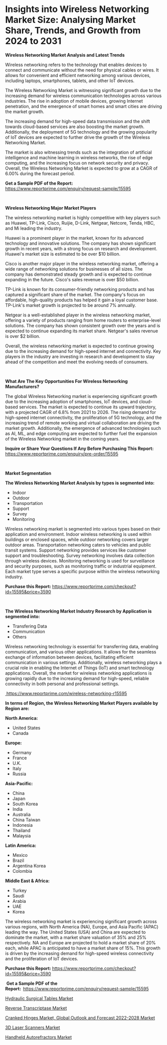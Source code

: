 <p><h1>Insights into Wireless Networking Market Size: Analysing Market Share, Trends, and Growth from 2024 to 2031</h1></p><p><strong>Wireless Networking Market Analysis and Latest Trends</strong></p>
<p><p>Wireless networking refers to the technology that enables devices to connect and communicate without the need for physical cables or wires. It allows for convenient and efficient networking among various devices, including laptops, smartphones, tablets, and other IoT devices.</p><p>The Wireless Networking Market is witnessing significant growth due to the increasing demand for wireless communication technologies across various industries. The rise in adoption of mobile devices, growing Internet penetration, and the emergence of smart homes and smart cities are driving the market growth.</p><p>The increasing demand for high-speed data transmission and the shift towards cloud-based services are also boosting the market growth. Additionally, the deployment of 5G technology and the growing popularity of IoT devices are expected to further drive the growth of the Wireless Networking Market.</p><p>The market is also witnessing trends such as the integration of artificial intelligence and machine learning in wireless networks, the rise of edge computing, and the increasing focus on network security and privacy. Overall, the Wireless Networking Market is expected to grow at a CAGR of 6.00% during the forecast period.</p></p>
<p><strong>Get a Sample PDF of the Report:&nbsp;</strong> <a href="https://www.reportprime.com/enquiry/request-sample/15595">https://www.reportprime.com/enquiry/request-sample/15595</a></p>
<p>&nbsp;</p>
<p><strong>Wireless Networking Major Market Players</strong></p>
<p><p>The wireless networking market is highly competitive with key players such as Huawei, TP-Link, Cisco, Ruijie, D-Link, Netgear, Netcore, Tenda, HBC, and Mi leading the industry. </p><p>Huawei is a prominent player in the market, known for its advanced technology and innovative solutions. The company has shown significant growth in recent years, with a strong focus on research and development. Huawei's market size is estimated to be over $10 billion.</p><p>Cisco is another major player in the wireless networking market, offering a wide range of networking solutions for businesses of all sizes. The company has demonstrated steady growth and is expected to continue expanding in the future. Cisco's sales revenue is over $50 billion.</p><p>TP-Link is known for its consumer-friendly networking products and has captured a significant share of the market. The company's focus on affordable, high-quality products has helped it gain a loyal customer base. TP-Link's market growth is projected to be around 7% annually.</p><p>Netgear is a well-established player in the wireless networking market, offering a variety of products ranging from home routers to enterprise-level solutions. The company has shown consistent growth over the years and is expected to continue expanding its market share. Netgear's sales revenue is over $2 billion.</p><p>Overall, the wireless networking market is expected to continue growing due to the increasing demand for high-speed internet and connectivity. Key players in the industry are investing in research and development to stay ahead of the competition and meet the evolving needs of consumers.</p></p>
<p>&nbsp;</p>
<p><strong>What Are The Key Opportunities For Wireless Networking Manufacturers?</strong></p>
<p><p>The global Wireless Networking market is experiencing significant growth due to the increasing adoption of smartphones, IoT devices, and cloud-based services. The market is expected to continue its upward trajectory, with a projected CAGR of 6.8% from 2021 to 2026. The rising demand for high-speed internet connectivity, the proliferation of 5G technology, and the increasing trend of remote working and virtual collaboration are driving the market growth. Additionally, the emergence of advanced technologies such as AI, ML, and edge computing are expected to further fuel the expansion of the Wireless Networking market in the coming years.</p></p>
<p><strong>Inquire or Share Your Questions If Any Before Purchasing This Report:</strong> <a href="https://www.reportprime.com/enquiry/pre-order/15595">https://www.reportprime.com/enquiry/pre-order/15595</a></p>
<p>&nbsp;</p>
<p><strong>Market Segmentation</strong></p>
<p><strong>The Wireless Networking Market Analysis by types is segmented into:</strong></p>
<p><ul><li>Indoor</li><li>Outdoor</li><li>Transportation</li><li>Support</li><li>Survey</li><li>Monitoring</li></ul></p>
<p><p>Wireless networking market is segmented into various types based on their application and environment. Indoor wireless networking is used within buildings or enclosed spaces, while outdoor networking covers larger outdoor areas. Transportation networking caters to vehicles and public transit systems. Support networking provides services like customer support and troubleshooting. Survey networking involves data collection through wireless devices. Monitoring networking is used for surveillance and security purposes, such as monitoring traffic or industrial equipment. Each market type serves a specific purpose within the wireless networking industry.</p></p>
<p><strong>Purchase this Report:&nbsp;</strong><a href="https://www.reportprime.com/checkout?id=15595&price=3590">https://www.reportprime.com/checkout?id=15595&price=3590</a></p>
<p>&nbsp;</p>
<p><strong>The Wireless Networking Market Industry Research by Application is segmented into:</strong></p>
<p><ul><li>Transfering Data</li><li>Communication</li><li>Others</li></ul></p>
<p><p>Wireless networking technology is essential for transferring data, enabling communication, and various other applications. It allows for the seamless exchange of information between devices, facilitating efficient communication in various settings. Additionally, wireless networking plays a crucial role in enabling the Internet of Things (IoT) and smart technology applications. Overall, the market for wireless networking applications is growing rapidly due to the increasing demand for high-speed, reliable connectivity in both personal and professional settings.</p></p>
<p><a href="https://www.reportprime.com/wireless-networking-r15595">&nbsp;https://www.reportprime.com/wireless-networking-r15595</a></p>
<p><strong>In terms of Region, the Wireless Networking Market Players available by Region are:</strong></p>
<p>
    <p> <strong> North America: </strong>
        <ul>
            <li>United States</li>
            <li>Canada</li>
        </ul>
        </p> 
    <p> <strong> Europe: </strong>
        <ul>
            <li>Germany</li>
            <li>France</li>
            <li>U.K.</li>
            <li>Italy</li>
            <li>Russia</li>
        </ul>
        </p> 
    <p> <strong> Asia-Pacific: </strong>
        <ul>
            <li>China</li>
            <li>Japan</li>
            <li>South Korea</li>
            <li>India</li>
            <li>Australia</li>
            <li>China Taiwan</li>
            <li>Indonesia</li>
            <li>Thailand</li>
            <li>Malaysia</li>
        </ul>
        </p> 
    <p> <strong> Latin America: </strong>
        <ul>
            <li>Mexico</li>
            <li>Brazil</li>
            <li>Argentina Korea</li>
            <li>Colombia</li>
        </ul>
        </p> 
    <p> <strong> Middle East & Africa: </strong>
        <ul>
            <li>Turkey</li>
            <li>Saudi</li>
            <li>Arabia</li>
            <li>UAE</li>
            <li>Korea</li>
        </ul>
    </p>
    </p>
<p><p>The wireless networking market is experiencing significant growth across various regions, with North America (NA), Europe, and Asia Pacific (APAC) leading the way. The United States (USA) and China are expected to dominate the market, with a market share valuation of 35% and 25% respectively. NA and Europe are projected to hold a market share of 20% each, while APAC is anticipated to have a market share of 15%. This growth is driven by the increasing demand for high-speed wireless connectivity and the proliferation of IoT devices.</p></p>
<p><strong>Purchase this Report: </strong><a href="https://www.reportprime.com/checkout?id=15595&price=3590">https://www.reportprime.com/checkout?id=15595&price=3590</a></p>
<p>&nbsp;<strong>Get a Sample PDF of the Report:&nbsp;&nbsp;</strong><a href="https://www.reportprime.com/enquiry/request-sample/15595">https://www.reportprime.com/enquiry/request-sample/15595</a></p>
<p><strong></strong></p>
<p><p><a href="https://medium.com/@maria.hardacre7345/hydraulic-surgical-tables-market-forecast-global-market-trends-and-analysis-from-2024-to-2031-dbe05a33e2cd">Hydraulic Surgical Tables Market</a></p><p><a href="https://github.com/RichRobinson5/Market-Research-Report-List-6/blob/main/reverse-transcriptase-market.md">Reverse Transcriptase Market</a></p><p><a href="https://issuu.com/reportprime-2/docs/cranked-hinges-market-global-outloo_8e5e85974cdb42">Cranked Hinges Market, Global Outlook and Forecast 2022-2028 Market</a></p><p><a href="https://github.com/gdfhhhj/Market-Research-Report-List-6/blob/main/3d-laser-scanners-market.md">3D Laser Scanners Market</a></p><p><a href="https://medium.com/@rachel.baile55467/evaluating-global-handheld-autorefractors-market-trends-and-growth-opportunities-by-region-type-f839c1adaf4a">Handheld Autorefractors Market</a></p></p>